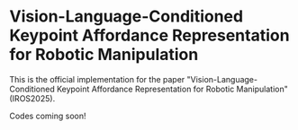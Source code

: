 # Vision-Language-Conditioned Keypoint Affordance Representation for Robotic Manipulation
This is the official implementation for the paper "Vision-Language-Conditioned Keypoint Affordance Representation for Robotic Manipulation" (IROS2025).

Codes coming soon!
